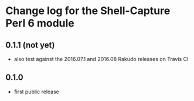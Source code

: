 Change log for the Shell-Capture Perl 6 module
==============================================

0.1.1 (not yet)
---------------

- also test against the 2016.07.1 and 2016.08 Rakudo releases on
  Travis CI

0.1.0
-----

- first public release
